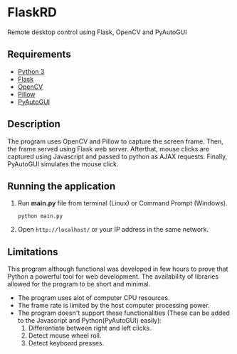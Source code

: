 # FlaskRD
Remote desktop control using Flask, OpenCV and PyAutoGUI

## Requirements
- [Python 3](https://www.python.org/downloads/)
- [Flask](https://pypi.org/project/Flask/)
- [OpenCV](https://pypi.org/project/opencv-python/)
- [Pillow](https://pypi.org/project/Pillow/2.2.2/)
- [PyAutoGUI](https://pypi.org/project/PyAutoGUI/)

## Description
The program uses OpenCV and Pillow to capture the screen frame. Then, the frame served using Flask web server.
Afterthat, mouse clicks are captured using Javascript and passed to python as AJAX requests. Finally, PyAutoGUI simulates the mouse click.

## Running the application
1. Run **main.py** file from terminal (Linux) or Command Prompt (Windows).
   ```
   python main.py
   ```
2. Open `http://localhost/`  or your IP address in the same network.
  

## Limitations

This program although functional was developed in few hours to prove that Python a powerful tool for web development.
The availability of libraries allowed for the program to be short and minimal. 

- The program uses alot of computer CPU resources. 
- The frame rate is limited by the host computer processing power. 
- The program doesn't support these functionalities (These can be added to the Javascript and Python(PyAutoGUI) easily):
   1. Differentiate between right and left clicks.
   2. Detect mouse wheel roll.
   3. Detect keyboard presses.


